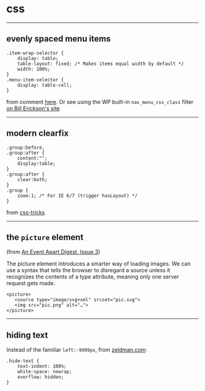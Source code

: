 # css

--- 

## evenly spaced menu items

	.item-wrap-selector {
		display: table;
		table-layout: fixed; /* Makes items equal width by default */
		width: 100%;
	}
	.menu-item-selector {
		display: table-cell;
	}
	
from comment [here](http://www.billerickson.net/menu-item-equal-widths/#comment-640081). Or see using the WP built-in `nav_menu_css_class` filter [on Bill Erickson's site](http://www.billerickson.net/menu-item-equal-widths/)

---

## modern clearfix

	.group:before,
	.group:after {
	    content:"";
	    display:table;
	}
	.group:after {
	    clear:both;
	}
	.group {
	    zoom:1; /* For IE 6/7 (trigger hasLayout) */
	}
	
from [css-tricks](http://css-tricks.com/pseudo-element-roundup/)

---

## the `picture` element

(from [An Event Apart Digest, Issue 3](http://us1.campaign-archive1.com/?u=6d37edd181bb9ed68b7d8cb6d&id=b1c64f7385&e=e395585eb2))

The picture element introduces a smarter way of loading images. We can use a syntax that tells the browser to disregard a source unless it recognizes the contents of a type attribute, meaning only one server request gets made.

	<picture>
	   <source type="image/svg+xml" srcset="pic.svg">
	   <img src="pic.png" alt="…">
	</picture>

---

## hiding text

Instead of the familiar `left:-9999px`, from [zeldman.com](http://www.zeldman.com/2012/03/01/replacing-the-9999px-hack-new-image-replacement/):

	
	.hide-text {
	    text-indent: 100%;
	    white-space: nowrap;
	    overflow: hidden;
	}